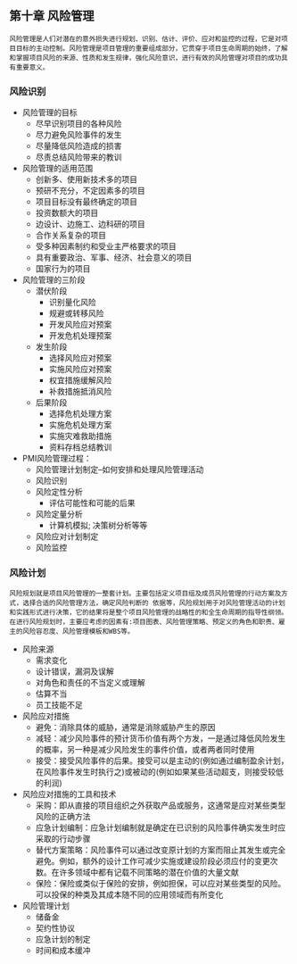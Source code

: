 ## 第十章 风险管理

`风险管理是人们对潜在的意外损失进行规划、识别、估计、评价、应对和监控的过程，它是对项目目标的主动控制。风险管理是项目管理的重要组成部分，它贯穿于项目生命周期的始终，了解和掌握项目风险的来源、性质和发生规律，强化风险意识，进行有效的风险管理对项目的成功具有重要意义。`

### 风险识别

+ 风险管理的目标
  - 尽早识别项目的各种风险
  - 尽力避免风险事件的发生
  - 尽量降低风险造成的损害
  - 尽责总结风险带来的教训
+ 风险管理的适用范围
  - 创新多、使用新技术多的项目
  - 预研不充分，不定因素多的项目
  - 项目目标没有最终确定的项目
  - 投资数额大的项目
  - 边设计、边施工、边科研的项目
  - 合作关系复杂的项目
  - 受多种因素制约和受业主严格要求的项目
  - 具有重要政治、军事、经济、社会意义的项目
  - 国家行为的项目
+ 风险管理的三阶段
  - 潜伏阶段
    * 识别量化风险
    * 规避或转移风险
    * 开发风险应对预案
    * 开发危机处理预案
  - 发生阶段
    * 选择风险应对预案
    * 实施风险应对预案
    * 权宜措施缓解风险
    * 补救措施抵消风险
  - 后果阶段
    * 选择危机处理方案 
    * 实施危机处理方案 
    * 实施灾难救助措施 
    * 资料存档总结教训
+ PMI风险管理过程：
  - 风险管理计划制定–如何安排和处理风险管理活动
  - 风险识别
  - 风险定性分析
    * 评估可能性和可能的后果
  - 风险定量分析
    * 计算机模拟; 决策树分析等等
  - 风险应对计划制定
  - 风险监控

### 风险计划

`风险规划就是项目风险管理的一整套计划。主要包括定义项目组及成员风险管理的行动方案及方式，选择合适的风险管理方法，确定风险判断的 依据等，风险规划用于对风险管理活动的计划和实践形式进行决策，它的结果将是整个项目风险管理的战略性的和全生命周期的指导性纲领。在进行风险规划时，主要应考虑的因素有:项目图表、风险管理策略、预定义的角色和职责、雇主的风险容忍度、风险管理模板和WBS等。`

+ 风险来源
  - 需求变化
  - 设计错误，漏洞及误解
  - 对角色和责任的不当定义或理解
  - 估算不当
  - 员工技能不足
+ 风险应对措施
  - 避免：消除具体的威胁，通常是消除威胁产生的原因
  - 减轻：减少风险事件的预计货币价值有两个方发，一是通过降低风险发生的概率，另一种是减少风险发生的事件价值，或者两者同时使用
  - 接受：接受风险事件的后果。接受可以是主动的(例如通过编制盈余计划，在风险事件发生时执行之)或被动的(例如如果某些活动超支，则接受较低的利润)
+ 风险应对措施的工具和技术
  - 采购：即从直接的项目组织之外获取产品或服务，这通常是应对某些类型风险的正确方法
  - 应急计划编制：应急计划编制就是确定在已识别的风险事件确实发生时应采取的行动步骤
  - 替代方案策略：风险事件可以通过改变原计划的方案而阻止其发生或完全避免。例如，额外的设计工作可减少实施或建设阶段必须应付的变更次数。在许多领域中都有记载不同策略的潜在价值的大量文献
  - 保险：保险或类似于保险的安排，例如担保，可以应对某些类型的风险。可以投保的种类及其成本随不同的应用领域而有所变化
+ 风险管理计划
  - 储备金
  - 契约性协议
  - 应急计划的制定
  - 时间和成本缓冲
